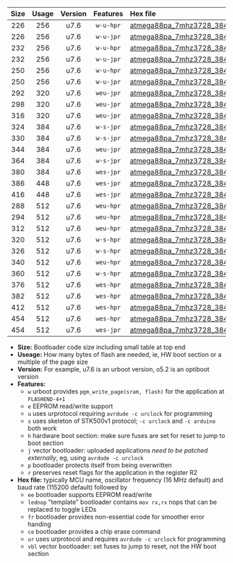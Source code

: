 |Size|Usage|Version|Features|Hex file|
|:-:|:-:|:-:|:-:|:--|
|226|256|u7.6|`w-u-hpr`|[atmega88pa_7mhz3728_38400bps_ur.hex](https://raw.githubusercontent.com/stefanrueger/urboot/main//atmega88pa_7mhz3728_38400bps_ur.hex)|
|226|256|u7.6|`w-u-jpr`|[atmega88pa_7mhz3728_38400bps_ur_vbl.hex](https://raw.githubusercontent.com/stefanrueger/urboot/main//atmega88pa_7mhz3728_38400bps_ur_vbl.hex)|
|232|256|u7.6|`w-u-hpr`|[atmega88pa_7mhz3728_38400bps_lednop_ur.hex](https://raw.githubusercontent.com/stefanrueger/urboot/main//atmega88pa_7mhz3728_38400bps_lednop_ur.hex)|
|232|256|u7.6|`w-u-jpr`|[atmega88pa_7mhz3728_38400bps_lednop_ur_vbl.hex](https://raw.githubusercontent.com/stefanrueger/urboot/main//atmega88pa_7mhz3728_38400bps_lednop_ur_vbl.hex)|
|250|256|u7.6|`w-u-hpr`|[atmega88pa_7mhz3728_38400bps_lednop_fr_ur.hex](https://raw.githubusercontent.com/stefanrueger/urboot/main//atmega88pa_7mhz3728_38400bps_lednop_fr_ur.hex)|
|250|256|u7.6|`w-u-jpr`|[atmega88pa_7mhz3728_38400bps_lednop_fr_ur_vbl.hex](https://raw.githubusercontent.com/stefanrueger/urboot/main//atmega88pa_7mhz3728_38400bps_lednop_fr_ur_vbl.hex)|
|292|320|u7.6|`weu-jpr`|[atmega88pa_7mhz3728_38400bps_ee_ur_vbl.hex](https://raw.githubusercontent.com/stefanrueger/urboot/main//atmega88pa_7mhz3728_38400bps_ee_ur_vbl.hex)|
|298|320|u7.6|`weu-jpr`|[atmega88pa_7mhz3728_38400bps_ee_lednop_ur_vbl.hex](https://raw.githubusercontent.com/stefanrueger/urboot/main//atmega88pa_7mhz3728_38400bps_ee_lednop_ur_vbl.hex)|
|316|320|u7.6|`weu-jpr`|[atmega88pa_7mhz3728_38400bps_ee_lednop_fr_ur_vbl.hex](https://raw.githubusercontent.com/stefanrueger/urboot/main//atmega88pa_7mhz3728_38400bps_ee_lednop_fr_ur_vbl.hex)|
|324|384|u7.6|`w-s-jpr`|[atmega88pa_7mhz3728_38400bps_vbl.hex](https://raw.githubusercontent.com/stefanrueger/urboot/main//atmega88pa_7mhz3728_38400bps_vbl.hex)|
|330|384|u7.6|`w-s-jpr`|[atmega88pa_7mhz3728_38400bps_lednop_vbl.hex](https://raw.githubusercontent.com/stefanrueger/urboot/main//atmega88pa_7mhz3728_38400bps_lednop_vbl.hex)|
|344|384|u7.6|`weu-jpr`|[atmega88pa_7mhz3728_38400bps_ee_lednop_fr_ce_ur_vbl.hex](https://raw.githubusercontent.com/stefanrueger/urboot/main//atmega88pa_7mhz3728_38400bps_ee_lednop_fr_ce_ur_vbl.hex)|
|364|384|u7.6|`w-s-jpr`|[atmega88pa_7mhz3728_38400bps_lednop_fr_vbl.hex](https://raw.githubusercontent.com/stefanrueger/urboot/main//atmega88pa_7mhz3728_38400bps_lednop_fr_vbl.hex)|
|380|384|u7.6|`wes-jpr`|[atmega88pa_7mhz3728_38400bps_ee_vbl.hex](https://raw.githubusercontent.com/stefanrueger/urboot/main//atmega88pa_7mhz3728_38400bps_ee_vbl.hex)|
|386|448|u7.6|`wes-jpr`|[atmega88pa_7mhz3728_38400bps_ee_lednop_vbl.hex](https://raw.githubusercontent.com/stefanrueger/urboot/main//atmega88pa_7mhz3728_38400bps_ee_lednop_vbl.hex)|
|416|448|u7.6|`wes-jpr`|[atmega88pa_7mhz3728_38400bps_ee_lednop_fr_vbl.hex](https://raw.githubusercontent.com/stefanrueger/urboot/main//atmega88pa_7mhz3728_38400bps_ee_lednop_fr_vbl.hex)|
|288|512|u7.6|`weu-hpr`|[atmega88pa_7mhz3728_38400bps_ee_ur.hex](https://raw.githubusercontent.com/stefanrueger/urboot/main//atmega88pa_7mhz3728_38400bps_ee_ur.hex)|
|294|512|u7.6|`weu-hpr`|[atmega88pa_7mhz3728_38400bps_ee_lednop_ur.hex](https://raw.githubusercontent.com/stefanrueger/urboot/main//atmega88pa_7mhz3728_38400bps_ee_lednop_ur.hex)|
|312|512|u7.6|`weu-hpr`|[atmega88pa_7mhz3728_38400bps_ee_lednop_fr_ur.hex](https://raw.githubusercontent.com/stefanrueger/urboot/main//atmega88pa_7mhz3728_38400bps_ee_lednop_fr_ur.hex)|
|320|512|u7.6|`w-s-hpr`|[atmega88pa_7mhz3728_38400bps.hex](https://raw.githubusercontent.com/stefanrueger/urboot/main//atmega88pa_7mhz3728_38400bps.hex)|
|326|512|u7.6|`w-s-hpr`|[atmega88pa_7mhz3728_38400bps_lednop.hex](https://raw.githubusercontent.com/stefanrueger/urboot/main//atmega88pa_7mhz3728_38400bps_lednop.hex)|
|340|512|u7.6|`weu-hpr`|[atmega88pa_7mhz3728_38400bps_ee_lednop_fr_ce_ur.hex](https://raw.githubusercontent.com/stefanrueger/urboot/main//atmega88pa_7mhz3728_38400bps_ee_lednop_fr_ce_ur.hex)|
|360|512|u7.6|`w-s-hpr`|[atmega88pa_7mhz3728_38400bps_lednop_fr.hex](https://raw.githubusercontent.com/stefanrueger/urboot/main//atmega88pa_7mhz3728_38400bps_lednop_fr.hex)|
|376|512|u7.6|`wes-hpr`|[atmega88pa_7mhz3728_38400bps_ee.hex](https://raw.githubusercontent.com/stefanrueger/urboot/main//atmega88pa_7mhz3728_38400bps_ee.hex)|
|382|512|u7.6|`wes-hpr`|[atmega88pa_7mhz3728_38400bps_ee_lednop.hex](https://raw.githubusercontent.com/stefanrueger/urboot/main//atmega88pa_7mhz3728_38400bps_ee_lednop.hex)|
|412|512|u7.6|`wes-hpr`|[atmega88pa_7mhz3728_38400bps_ee_lednop_fr.hex](https://raw.githubusercontent.com/stefanrueger/urboot/main//atmega88pa_7mhz3728_38400bps_ee_lednop_fr.hex)|
|454|512|u7.6|`wes-hpr`|[atmega88pa_7mhz3728_38400bps_ee_lednop_fr_ce.hex](https://raw.githubusercontent.com/stefanrueger/urboot/main//atmega88pa_7mhz3728_38400bps_ee_lednop_fr_ce.hex)|
|454|512|u7.6|`wes-jpr`|[atmega88pa_7mhz3728_38400bps_ee_lednop_fr_ce_vbl.hex](https://raw.githubusercontent.com/stefanrueger/urboot/main//atmega88pa_7mhz3728_38400bps_ee_lednop_fr_ce_vbl.hex)|

- **Size:** Bootloader code size including small table at top end
- **Useage:** How many bytes of flash are needed, ie, HW boot section or a multiple of the page size
- **Version:** For example, u7.6 is an urboot version, o5.2 is an optiboot version
- **Features:**
  + `w` urboot provides `pgm_write_page(sram, flash)` for the application at `FLASHEND-4+1`
  + `e` EEPROM read/write support
  + `u` uses urprotocol requiring `avrdude -c urclock` for programming
  + `s` uses skeleton of STK500v1 protocol; `-c urclock` and `-c arduino` both work
  + `h` hardware boot section: make sure fuses are set for reset to jump to boot section
  + `j` vector bootloader: uploaded applications *need to be patched externally*, eg, using `avrdude -c urclock`
  + `p` bootloader protects itself from being overwritten
  + `r` preserves reset flags for the application in the register R2
- **Hex file:** typically MCU name, oscillator frequency (16 MHz default) and baud rate (115200 default) followed by
  + `ee` bootloader supports EEPROM read/write
  + `lednop` "template" bootloader contains `mov rx,rx` nops that can be replaced to toggle LEDs
  + `fr` bootloader provides non-essential code for smoother error handing
  + `ce` bootloader provides a chip erase command
  + `ur` uses urprotocol and requires `avrdude -c urclock` for programming
  + `vbl` vector bootloader: set fuses to jump to reset, not the HW boot section
